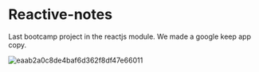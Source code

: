 # Reactive-notes
Last bootcamp project in the reactjs module. We made a google keep app copy.

![eaab2a0c8de4baf6d362f8df47e66011](https://user-images.githubusercontent.com/47540285/105640635-03a20100-5e77-11eb-9286-6aee50cd32c5.png)
